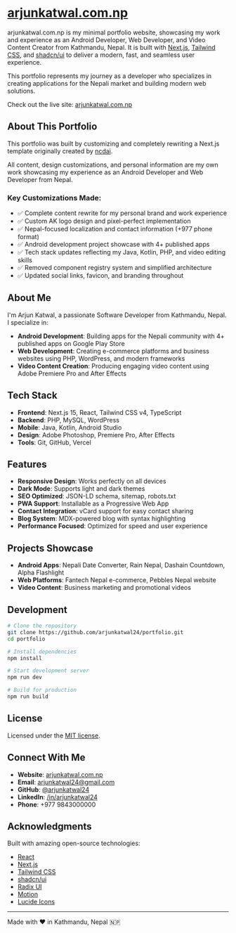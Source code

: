 # [arjunkatwal.com.np](https://arjunkatwal.com.np)

arjunkatwal.com.np is my minimal portfolio website, showcasing my work and experience as an Android Developer, Web Developer, and Video Content Creator from Kathmandu, Nepal. It is built with [Next.js](https://nextjs.org), [Tailwind CSS](https://tailwindcss.com), and [shadcn/ui](https://ui.shadcn.com) to deliver a modern, fast, and seamless user experience.

This portfolio represents my journey as a developer who specializes in creating applications for the Nepali market and building modern web solutions.

Check out the live site: [arjunkatwal.com.np](https://arjunkatwal.com.np)

## About This Portfolio

This portfolio was built by customizing and completely rewriting a Next.js template originally created by [ncdai](https://github.com/ncdai/chanhdai.com). 

All content, design customizations, and personal information are my own work showcasing my experience as an Android Developer and Web Developer from Nepal.

### Key Customizations Made:
- ✅ Complete content rewrite for my personal brand and work experience
- ✅ Custom AK logo design and pixel-perfect implementation
- ✅ Nepal-focused localization and contact information (+977 phone format)
- ✅ Android development project showcase with 4+ published apps
- ✅ Tech stack updates reflecting my Java, Kotlin, PHP, and video editing skills
- ✅ Removed component registry system and simplified architecture
- ✅ Updated social links, favicon, and branding throughout

## About Me

I'm Arjun Katwal, a passionate Software Developer from Kathmandu, Nepal. I specialize in:

- **Android Development**: Building apps for the Nepali community with 4+ published apps on Google Play Store
- **Web Development**: Creating e-commerce platforms and business websites using PHP, WordPress, and modern frameworks  
- **Video Content Creation**: Producing engaging video content using Adobe Premiere Pro and After Effects

## Tech Stack

- **Frontend**: Next.js 15, React, Tailwind CSS v4, TypeScript
- **Backend**: PHP, MySQL, WordPress
- **Mobile**: Java, Kotlin, Android Studio
- **Design**: Adobe Photoshop, Premiere Pro, After Effects
- **Tools**: Git, GitHub, Vercel

## Features

- **Responsive Design**: Works perfectly on all devices
- **Dark Mode**: Supports light and dark themes
- **SEO Optimized**: JSON-LD schema, sitemap, robots.txt
- **PWA Support**: Installable as a Progressive Web App
- **Contact Integration**: vCard support for easy contact sharing
- **Blog System**: MDX-powered blog with syntax highlighting
- **Performance Focused**: Optimized for speed and user experience

## Projects Showcase

- **Android Apps**: Nepali Date Converter, Rain Nepal, Dashain Countdown, Alpha Flashlight
- **Web Platforms**: Fantech Nepal e-commerce, Pebbles Nepal website
- **Video Content**: Business marketing and promotional videos

## Development

```bash
# Clone the repository
git clone https://github.com/arjunkatwal24/portfolio.git
cd portfolio

# Install dependencies
npm install

# Start development server
npm run dev

# Build for production
npm run build
```

## License

Licensed under the [MIT license](./LICENSE).

## Connect With Me

- **Website**: [arjunkatwal.com.np](https://arjunkatwal.com.np)
- **Email**: arjunkatwal24@gmail.com
- **GitHub**: [@arjunkatwal24](https://github.com/arjunkatwal24)
- **LinkedIn**: [/in/arjunkatwal24](https://www.linkedin.com/in/arjunkatwal24/)
- **Phone**: +977 9843000000

## Acknowledgments

Built with amazing open-source technologies:
- [React](https://react.dev)
- [Next.js](https://nextjs.org)
- [Tailwind CSS](https://tailwindcss.com)
- [shadcn/ui](https://ui.shadcn.com)
- [Radix UI](https://www.radix-ui.com)
- [Motion](https://motion.dev)
- [Lucide Icons](https://lucide.dev)

---
Made with ❤️ in Kathmandu, Nepal 🇳🇵
